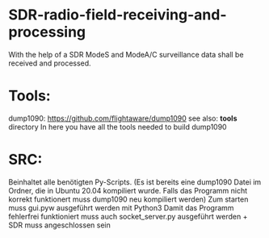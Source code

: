 # SDR-radio-field-receiving-and-processing
With the help of a SDR ModeS and ModeA/C surveillance data shall be received and processed.

# Tools:
  dump1090: https://github.com/flightaware/dump1090
  see also: **tools** directory
  In here you have all the tools needed to build dump1090

# SRC:
  Beinhaltet alle benötigten Py-Scripts. (Es ist bereits eine dump1090 Datei im Ordner, die in Ubuntu 20.04 kompiliert wurde. Falls das Programm nicht korrekt funktionert muss dump1090 neu kompiliert werden)
  Zum starten muss gui.pyw ausgeführt werden mit Python3
  Damit das Programm fehlerfrei funktioniert muss auch socket_server.py ausgeführt werden + SDR muss angeschlossen sein
